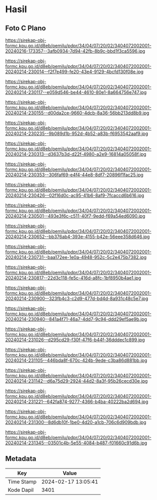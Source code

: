 # Hasil

## Foto C Plano

https://sirekap-obj-formc.kpu.go.id/d8eb/pemilu/pdpr/34/04/07/20/02/3404072002001-20240216-173357--3afb0934-7d94-42fb-8b9c-bbd1f3ca5596.jpg

https://sirekap-obj-formc.kpu.go.id/d8eb/pemilu/pdpr/34/04/07/20/02/3404072002001-20240214-230014--f2f7e499-fe20-43e4-9129-4bcfd130f08e.jpg

https://sirekap-obj-formc.kpu.go.id/d8eb/pemilu/pdpr/34/04/07/20/02/3404072002001-20240214-230117--e059d546-be44-4610-80e1-8a664756e747.jpg

https://sirekap-obj-formc.kpu.go.id/d8eb/pemilu/pdpr/34/04/07/20/02/3404072002001-20240214-230155--d00da2ce-9660-4dcb-8a36-56bb213dd8b9.jpg

https://sirekap-obj-formc.kpu.go.id/d8eb/pemilu/pdpr/34/04/07/20/02/3404072002001-20240214-230235--9b089d1b-952d-4b52-a83b-f6953542aaf9.jpg

https://sirekap-obj-formc.kpu.go.id/d8eb/pemilu/pdpr/34/04/07/20/02/3404072002001-20240214-230313--d3637b3d-d22f-4980-a2e9-16814a05058f.jpg

https://sirekap-obj-formc.kpu.go.id/d8eb/pemilu/pdpr/34/04/07/20/02/3404072002001-20240214-230353--306faf69-e4f4-44e8-8df7-20896f1fac25.jpg

https://sirekap-obj-formc.kpu.go.id/d8eb/pemilu/pdpr/34/04/07/20/02/3404072002001-20240214-230426--02f16d0c-ac95-41b6-8af9-7fcaccd6b616.jpg

https://sirekap-obj-formc.kpu.go.id/d8eb/pemilu/pdpr/34/04/07/20/02/3404072002001-20240214-230501--493e3f6c-c511-40f7-9edd-f69a54ed6090.jpg

https://sirekap-obj-formc.kpu.go.id/d8eb/pemilu/pdpr/34/04/07/20/02/3404072002001-20240214-230652--bb376ab4-393e-4155-b42e-56eee358d646.jpg

https://sirekap-obj-formc.kpu.go.id/d8eb/pemilu/pdpr/34/04/07/20/02/3404072002001-20240214-230731--baa172ee-1e0a-4948-952c-5c2e475b7382.jpg

https://sirekap-obj-formc.kpu.go.id/d8eb/pemilu/pdpr/34/04/07/20/02/3404072002001-20240214-230817--22d3c118-fe5c-416d-a8fc-1bf8950b4ae1.jpg

https://sirekap-obj-formc.kpu.go.id/d8eb/pemilu/pdpr/34/04/07/20/02/3404072002001-20240214-230900--323fb4c3-c2d9-477d-bd4d-8a931c48c5e7.jpg

https://sirekap-obj-formc.kpu.go.id/d8eb/pemilu/pdpr/34/04/07/20/02/3404072002001-20240214-230940--841a4f71-46a7-4dd7-9c94-ddd29ef5ae9b.jpg

https://sirekap-obj-formc.kpu.go.id/d8eb/pemilu/pdpr/34/04/07/20/02/3404072002001-20240214-231026--d295cd29-f30f-47f6-b44f-36dddec1c899.jpg

https://sirekap-obj-formc.kpu.go.id/d8eb/pemilu/pdpr/34/04/07/20/02/3404072002001-20240214-231105--446bda8f-670c-424b-9ede-c3ba86d881bb.jpg

https://sirekap-obj-formc.kpu.go.id/d8eb/pemilu/pdpr/34/04/07/20/02/3404072002001-20240214-231142--d6a75d29-2924-44d2-8a3f-95b26cecd30e.jpg

https://sirekap-obj-formc.kpu.go.id/d8eb/pemilu/pdpr/34/04/07/20/02/3404072002001-20240214-231221--642fa874-9277-4366-b4ba-40222ba2d694.jpg

https://sirekap-obj-formc.kpu.go.id/d8eb/pemilu/pdpr/34/04/07/20/02/3404072002001-20240214-231300--8d6db10f-1be0-4d20-a1cb-706c6d909bdb.jpg

https://sirekap-obj-formc.kpu.go.id/d8eb/pemilu/pdpr/34/04/07/20/02/3404072002001-20240214-231345--03501c4b-5e55-4084-b487-f01660c91d6b.jpg


## Metadata

| Key        | Value               |
| ---------- | ------------------- |
| Time Stamp | 2024-02-17 13:05:41 |
| Kode Dapil | 3401                |



